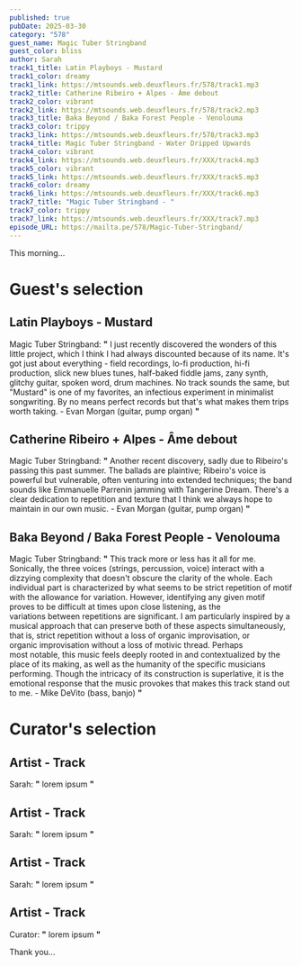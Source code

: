 ```yaml
---
published: true
pubDate: 2025-03-30
category: "578"
guest_name: Magic Tuber Stringband
guest_color: bliss
author: Sarah
track1_title: Latin Playboys - Mustard
track1_color: dreamy
track1_link: https://mtsounds.web.deuxfleurs.fr/578/track1.mp3
track2_title: Catherine Ribeiro + Alpes - Âme debout
track2_color: vibrant
track2_link: https://mtsounds.web.deuxfleurs.fr/578/track2.mp3
track3_title: Baka Beyond / Baka Forest People - Venolouma
track3_color: trippy
track3_link: https://mtsounds.web.deuxfleurs.fr/578/track3.mp3
track4_title: Magic Tuber Stringband - Water Dripped Upwards
track4_color: vibrant
track4_link: https://mtsounds.web.deuxfleurs.fr/XXX/track4.mp3
track5_color: vibrant
track5_link: https://mtsounds.web.deuxfleurs.fr/XXX/track5.mp3
track6_color: dreamy
track6_link: https://mtsounds.web.deuxfleurs.fr/XXX/track6.mp3
track7_title: "Magic Tuber Stringband - "
track7_color: trippy
track7_link: https://mtsounds.web.deuxfleurs.fr/XXX/track7.mp3
episode_URL: https://mailta.pe/578/Magic-Tuber-Stringband/
---
```

This morning... 

# Guest's selection

## Latin Playboys - Mustard

Magic Tuber Stringband: **"** I just recently discovered the wonders of this little project, which I think I had always discounted because of its name. It's got just about everything - field recordings, lo-fi production, hi-fi production, slick new blues tunes, half-baked fiddle jams, zany synth, glitchy guitar, spoken word, drum machines. No track sounds the same, but "Mustard" is one of my favorites, an infectious experiment in minimalist songwriting. By no means perfect records but that's what makes them trips worth taking. - Evan Morgan (guitar, pump organ) **"** 

## Catherine Ribeiro + Alpes - Âme debout

Magic Tuber Stringband: **"** Another recent discovery, sadly due to Ribeiro's passing this past summer. The ballads are plaintive; Ribeiro's voice is powerful but vulnerable, often venturing into extended techniques; the band sounds like Emmanuelle Parrenin jamming with Tangerine Dream. There's a clear dedication to repetition and texture that I think we always hope to maintain in our own music. - Evan Morgan (guitar, pump organ) **"** 

## Baka Beyond / Baka Forest People - Venolouma

Magic Tuber Stringband: **"** This track more or less has it all for me. Sonically, the three voices (strings, percussion, voice) interact with a dizzying complexity that doesn't obscure the clarity of the whole. Each individual part is characterized by what seems to be strict repetition of motif with the allowance for variation. However, identifying any given motif proves to be difficult at times upon close listening, as the variations between repetitions are significant. I am particularly inspired by a musical approach that can preserve both of these aspects simultaneously, that is, strict repetition without a loss of organic improvisation, or organic improvisation without a loss of motivic thread.
Perhaps most notable, this music feels deeply rooted in and contextualized by the place of its making, as well as the humanity of the specific musicians performing. Though the intricacy of its construction is superlative, it is the emotional response that the music provokes that makes this track stand out to me. - Mike DeVito (bass, banjo) **"** 

# Curator's selection

## Artist - Track

 Sarah: **"** lorem ipsum **"** 

## Artist - Track

 Sarah: **"** lorem ipsum **"** 

## Artist - Track

 Sarah: **"** lorem ipsum **"** 

## Artist - Track

 Curator: **"** lorem ipsum **"** 

 Thank you...
